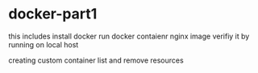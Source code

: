 # docker-part1
this includes
install docker 
run docker contaienr 
nginx image
verifiy it by running on local host 

creating custom container
list and remove resources

